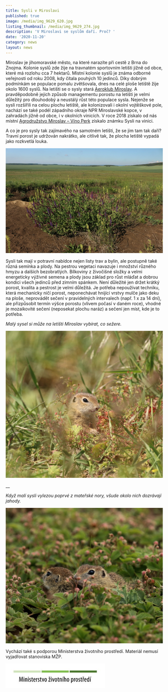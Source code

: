 ```yaml
---
title: Sysli v Miroslavi
published: true
image: /media/img_9629_620.jpg
listing_thumbnail: /media/img_9629_274.jpg
description: 'V Miroslavi se syslům daří. Proč? '
date: '2020-11-20'
category: news
layout: news
---
```

Miroslav je jihomoravské město, na které narazíte při cestě z Brna do Znojma. Kolonie syslů zde žije na travnatém sportovním letišti jižně od obce, které má rozlohu cca 7 hektarů. Místní kolonie syslů je známa odborné veřejnosti od roku 2008, kdy čítala pouhých 10 jedinců. Díky dobrým podmínkám se populace pomalu zvětšovala, dnes na celé ploše letiště žije okolo 1600 syslů. Na letišti se o sysly stará [Aeroklub Miroslav](https://aeroklub-miroslav.webnode.cz/). A pravděpodobně jejich způsob managementu porostu na letišti je velmi důležitý pro dlouhodobý a neustálý růst této populace sysla. Nejenže se sysli rozšířili na celou plochu letiště, ale kolonizovali i okolní vojtěškové pole, nachází se také podél západního okraje NPR Miroslavské kopce, v zahradách jižně od obce, i v okolních vinicích. V roce 2018 získalo od nás místní [Agrodružstvo Miroslav – Víno Perk](https://www.perk.cz/) získalo známku Sysli na vinici. 

A co je pro sysly tak zajímavého na samotném letišti, že se jim tam tak daří? Travní porost je udržován nakrátko, ale citlivě tak, že plocha letiště vypadá jako rozkvetlá louka. 

![Letiště Miroslav](/media/img_7332.jpg "Letiště Miroslav")

Sysli tak mají v potravní nabídce nejen listy trav a bylin, ale postupně také různá semínka a plody. Na pestrou vegetaci navazuje i množství různého hmyzu a dalších bezobratlých. Bílkoviny z živočišné složky a velmi energeticky výživné semena a plody jsou základ pro růst mláďat a dobrou kondici všech jedinců před zimním spánkem. Není důležité jen držet krátký porost, kvalita a pestrost je velmi důležitá. Je potřeba nepoužívat techniku, která mechanicky ničí porost, neponechávat hnijící vrstvy mulče jako deku na ploše, neprovádět sečení v pravidelných intervalech (např. 1 x za 14 dní), ale přizpůsobit termín výšce porostu (vlivem počasí v daném roce), vhodné je mozaikovité sečení (neposekat plochu naráz) a sečení jen míst, kde je to potřeba. 

_Malý sysel si může na letišti Miroslav vybírat, co sežere._

![sysel obecný](/media/img_7653.jpg "sysel obecný")

__

_Když malí sysli vylezou poprvé z mateřské nory, všude okolo nich dozrávají jahody._

![sysel obecný](/media/img_7597.jpg "sysel obecný")



Vychází také s podporou Ministerstva životního prostředí. Materiál nemusí vyjadřovat stanoviska MŽP.

![](/media/OPEU-Logo-MZP_20141218v.JPG)
